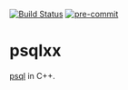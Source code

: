 [![Build Status](https://travis-ci.com/yyang-even/Postgres_Client.svg?branch=master)](https://travis-ci.com/yyang-even/Postgres_Client) [![pre-commit](https://img.shields.io/badge/pre--commit-enabled-brightgreen?logo=pre-commit&logoColor=white)](https://github.com/pre-commit/pre-commit)

# psqlxx
[psql](http://postgresguide.com/utilities/psql.html) in C++.
